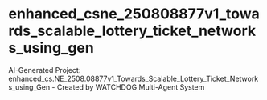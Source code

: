 # enhanced_csne_250808877v1_towards_scalable_lottery_ticket_networks_using_gen
AI-Generated Project: enhanced_cs.NE_2508.08877v1_Towards_Scalable_Lottery_Ticket_Networks_using_Gen - Created by WATCHDOG Multi-Agent System
